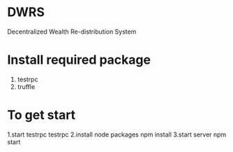 # DWRS
Decentralized Wealth Re-distribution System

# Install required package
1. testrpc
2. truffle


# To get start
1.start testrpc
testrpc
2.install node packages
npm install
3.start server
npm start
